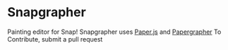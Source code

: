 # Snapgrapher
Painting editor for Snap!
Snapgrapher uses [Paper.js](http://paperjs.org/) and [Papergrapher](https://github.com/w00dn/papergrapher)
To Contribute, submit a pull request

